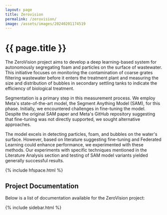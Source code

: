 ```yaml
---
layout: page
title: Zerovision
permalink: /zerovision/
image: /assets/images/20240201174519
---
```


# {{ page.title }}

The ZeroVision project aims to develop a deep learning-based system for autonomously segregating foam and particles on the surface of wastewater. This initiative focuses on monitoring the contamination of coarse grates filtering wastewater before it enters the treatment plant and measuring the size and distribution of bubbles in secondary settling tanks to indicate the efficiency of biological treatment.

Segmentation is a primary step in this measurement process. We employ Meta's state-of-the-art model, the Segment Anything Model (SAM), for this phase. Initially, we encountered challenges in fine-tuning the model. Despite the original SAM paper and Meta's GitHub repository suggesting that fine-tuning was not directly supported, we sought alternative approaches.

The model excels in detecting particles, foam, and bubbles on the water's surface. However, based on literature suggesting fine-tuning and Federated Learning could enhance performance, we experimented with these methods. Our experiments with specific techniques mentioned in the Literature Analysis section and testing of SAM model variants yielded generally successful results.

{% include hfspace.html %}



## Project Documentation

Below is a list of documentation available for the ZeroVision project:


{% include sidebar.html %}


